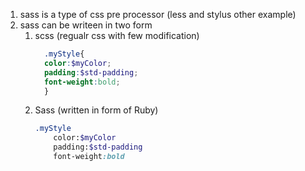 1. sass is a type of css pre processor (less and stylus other example)
2. sass can be writeen in two form
   1. scss (regualr css with few modification)
      ```scss
        .myStyle{
        color:$myColor;
        padding:$std-padding;
        font-weight:bold;
        }
      ```
   2. Sass (written in form of Ruby)
      ```sass
      .myStyle
          color:$myColor
          padding:$std-padding
          font-weight:bold
      ```
